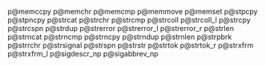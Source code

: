 p@memccpy
p@memchr
p@memcmp
p@memmove
p@memset
p@stpcpy
p@stpncpy
p@strcat
p@strchr
p@strcmp
p@strcoll
p@strcoll_l
p@strcpy
p@strcspn
p@strdup
p@strerror
p@strerror_l
p@strerror_r
p@strlen
p@strncat
p@strncmp
p@strncpy
p@strndup
p@strnlen
p@strpbrk
p@strrchr
p@strsignal
p@strspn
p@strstr
p@strtok
p@strtok_r
p@strxfrm
p@strxfrm_l
p@sigdescr_np
p@sigabbrev_np